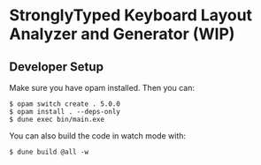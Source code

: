 # StronglyTyped Keyboard Layout Analyzer and Generator (WIP)

## Developer Setup

Make sure you have opam installed. Then you can:

```
$ opam switch create . 5.0.0
$ opam install . --deps-only
$ dune exec bin/main.exe
```

You can also build the code in watch mode with:

```
$ dune build @all -w
```
